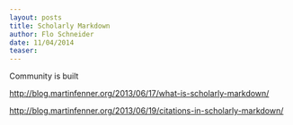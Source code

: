 ```yaml
---
layout: posts
title: Scholarly Markdown
author: Flo Schneider
date: 11/04/2014
teaser:  
---
```



Community is built 

http://blog.martinfenner.org/2013/06/17/what-is-scholarly-markdown/


http://blog.martinfenner.org/2013/06/19/citations-in-scholarly-markdown/